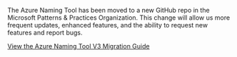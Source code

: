 The Azure Naming Tool has been moved to a new GitHub repo in the Microsoft Patterns & Practices Organization. 
This change will allow us more frequent updates, enhanced features, and the ability to request new features and report bugs.

[View the Azure Naming Tool V3 Migration Guide](https://github.com/mspnp/AzureNamingTool/wiki/v3.0.0-Repository-Migration-Instructions)